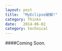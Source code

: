 ```yaml
---
layout: post
title:  "MyEclipse破解!"
category: Thinks
date:   2014-06-02
category: technical
---
```

####Coming Soon.